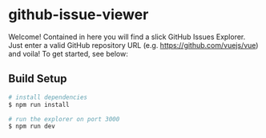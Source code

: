 # github-issue-viewer

Welcome! Contained in here you will find a slick GitHub Issues Explorer. Just enter a valid GitHub repository URL (e.g. https://github.com/vuejs/vue) and voila! To get started, see below:

## Build Setup

```bash
# install dependencies
$ npm run install

# run the explorer on port 3000
$ npm run dev
```
